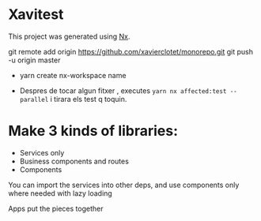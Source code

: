# Xavitest

This project was generated using [Nx](https://nx.dev).

git remote add origin https://github.com/xavierclotet/monorepo.git
git push -u origin master

* yarn create nx-workspace name

* Despres de tocar algun fitxer , executes `yarn nx affected:test --parallel` i tirara els test q toquin.

# Make 3 kinds of libraries:

* Services only
* Business components and routes
* Components

You can import the services into other deps, and use components only where needed with lazy loading

Apps put the pieces together
